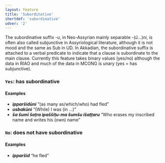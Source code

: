 ```yaml
---
layout: feature
title: 'Subordinative'
shortdef: 'subordinative'
udver: '2'
---
```


The subordinative suffix -_u_, in Neo-Assyrian mainly separable -(_ū_…)_ni_, is often also called subjunctive in Assyriological literature, although it is not mood and the same as Sub in UD. In Akkadian, the subordinative suffix is attached to a verbal predicate to indicate that a clause is subordinate to the main clause. Currently this feature takes binary values (yes/no) although the data in RIAO and much of the data in MCONG is unary (yes = has subjunctive).

### <a name="Yes">`Yes`</a>: has subordinative

#### Examples
* _<b>ipparšidūni</b>_ “(as many as/which/who) had fled”
* _<b>usbakūni</b>_ “(While) I was (in …)”
* _<b>ša šumī šaṭra ipaššiṭu-ma šumšu išaṭṭaru</b>_ “Who erases my inscribed name and writes his (own) name”

### <a name="No">`No`</a>: does not have subordinative
#### Examples
* _<b>ipparšid</b>_ “he fled”


<!-- Interlanguage links updated Út 9. května 2023, 20:03:49 CEST -->
